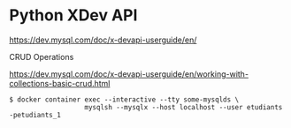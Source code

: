 # Python XDev API


https://dev.mysql.com/doc/x-devapi-userguide/en/


CRUD Operations

https://dev.mysql.com/doc/x-devapi-userguide/en/working-with-collections-basic-crud.html


```
$ docker container exec --interactive --tty some-mysqlds \
                   mysqlsh --mysqlx --host localhost --user etudiants -petudiants_1
```
